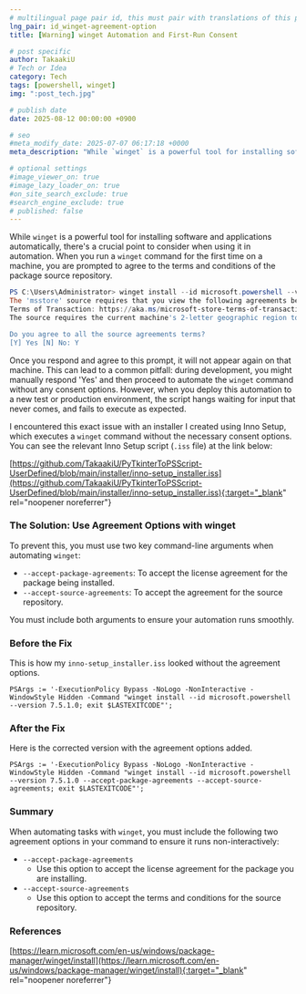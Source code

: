 ```yaml
---
# multilingual page pair id, this must pair with translations of this page. (This name must be unique)
lng_pair: id_winget-agreement-option
title: [Warning] winget Automation and First-Run Consent

# post specific
author: TakaakiU
# Tech or Idea
category: Tech
tags: [powershell, winget]
img: ":post_tech.jpg"

# publish date
date: 2025-08-12 00:00:00 +0900

# seo
#meta_modify_date: 2025-07-07 06:17:18 +0000
meta_description: "While `winget` is a powerful tool for installing software and applications automatically, there's a crucial point to consider when using it in automation. When you run a `winget` command for the first time on a machine, you are prompted to agree to the terms and conditions of the package source repository."

# optional settings
#image_viewer_on: true
#image_lazy_loader_on: true
#on_site_search_exclude: true
#search_engine_exclude: true
# published: false
---
```


While `winget` is a powerful tool for installing software and applications automatically, there's a crucial point to consider when using it in automation.
When you run a `winget` command for the first time on a machine, you are prompted to agree to the terms and conditions of the package source repository.

```powershell
PS C:\Users\Administrator> winget install --id microsoft.powershell --version 7.5.1.0
The 'msstore' source requires that you view the following agreements before using.
Terms of Transaction: https://aka.ms/microsoft-store-terms-of-transaction
The source requires the current machine's 2-letter geographic region to be sent to the backend service to function properly (ex. "US").

Do you agree to all the source agreements terms?
[Y] Yes [N] No: Y
```

Once you respond and agree to this prompt, it will not appear again on that machine.
This can lead to a common pitfall: during development, you might manually respond 'Yes' and then proceed to automate the `winget` command without any consent options. However, when you deploy this automation to a new test or production environment, the script hangs waiting for input that never comes, and fails to execute as expected.

I encountered this exact issue with an installer I created using Inno Setup, which executes a `winget` command without the necessary consent options. You can see the relevant Inno Setup script (`.iss` file) at the link below:

[https://github.com/TakaakiU/PyTkinterToPSScript-UserDefined/blob/main/installer/inno-setup_installer.iss](https://github.com/TakaakiU/PyTkinterToPSScript-UserDefined/blob/main/installer/inno-setup_installer.iss){:target="_blank" rel="noopener noreferrer"}

### The Solution: Use Agreement Options with winget

To prevent this, you must use two key command-line arguments when automating `winget`:

- `--accept-package-agreements`: To accept the license agreement for the package being installed.
- `--accept-source-agreements`: To accept the agreement for the source repository.

You must include both arguments to ensure your automation runs smoothly.

### Before the Fix

This is how my `inno-setup_installer.iss` looked without the agreement options.

```inno-setup
PSArgs := '-ExecutionPolicy Bypass -NoLogo -NonInteractive -WindowStyle Hidden -Command "winget install --id microsoft.powershell --version 7.5.1.0; exit $LASTEXITCODE"';
```

### After the Fix

Here is the corrected version with the agreement options added.

```inno-setup
PSArgs := '-ExecutionPolicy Bypass -NoLogo -NonInteractive -WindowStyle Hidden -Command "winget install --id microsoft.powershell --version 7.5.1.0 --accept-package-agreements --accept-source-agreements; exit $LASTEXITCODE"';
```

### Summary

When automating tasks with `winget`, you must include the following two agreement options in your command to ensure it runs non-interactively:

- `--accept-package-agreements`
    - Use this option to accept the license agreement for the package you are installing.
- `--accept-source-agreements`
    - Use this option to accept the terms and conditions for the source repository.

### References

[https://learn.microsoft.com/en-us/windows/package-manager/winget/install](https://learn.microsoft.com/en-us/windows/package-manager/winget/install){:target="_blank" rel="noopener noreferrer"}
